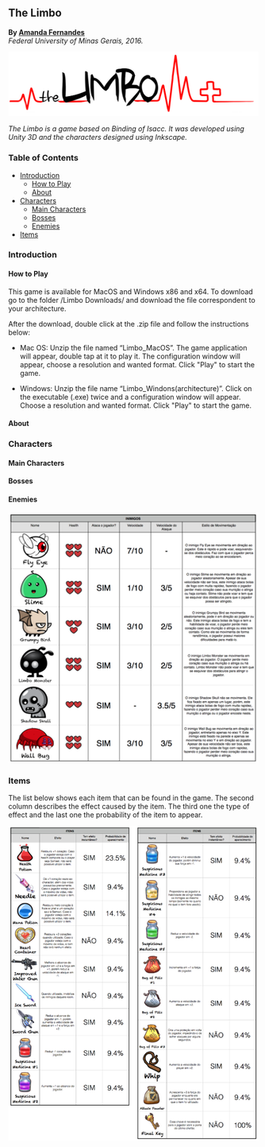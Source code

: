 ## The Limbo
**By [Amanda Fernandes](https://github.com/amandafer/)**<br>
*Federal University of Minas Gerais, 2016.*

![Ricochet Logo](images/the_limbo.png)

*The Limbo is a game based on Binding of Isacc. It was developed using Unity 3D and the characters designed using Inkscape.*

### Table of Contents
- [Introduction](#introduction-)
  * [How to Play](#download-)
  * [About](#about-)
- [Characters](#characters-)
  * [Main Characters](#main-characters-)
  * [Bosses](#bosses-)
  * [Enemies](#enemies-)
- [Items](#items)

### Introduction <a name="introduction"></a>
#### How to Play <a name="download"></a>
This game is available for MacOS and Windows x86 and x64. To download go to the folder /Limbo Downloads/ and download the file correspondent to your architecture.

After the download, double click at the .zip file and follow the instructions below:

* Mac OS: Unzip the file named “Limbo_MacOS”. The game application will appear, double tap at it to play it. The configuration window will appear, choose a resolution and wanted format. Click "Play" to start the game.

* Windows: Unzip the file name “Limbo_Windons(architecture)”. Click on the executable (.exe) twice and a configuration window will appear. Choose a resolution and wanted format. Click "Play" to start the game.

#### About <a name="about"></a>

### Characters <a name="characters"></a>
#### Main Characters <a name="main-characters"></a>
#### Bosses <a name="bosses"></a>
#### Enemies <a name="enemies"></a>
![Enemies](images/enemies.png)

### Items <a name="items"></a>
The list below shows each item that can be found in the game. The second column describes the effect caused by the item. The third one the type of effect and the last one the probability of the item to appear.

![Items](images/items.png)
